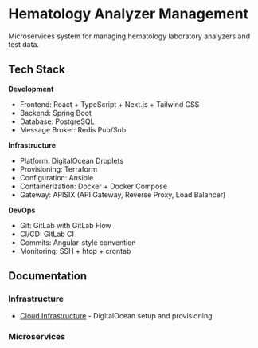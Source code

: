 # Hematology Analyzer Management

Microservices system for managing hematology laboratory analyzers and test data.

## Tech Stack

**Development**
- Frontend: React + TypeScript + Next.js + Tailwind CSS
- Backend: Spring Boot
- Database: PostgreSQL
- Message Broker: Redis Pub/Sub

**Infrastructure**
- Platform: DigitalOcean Droplets
- Provisioning: Terraform
- Configuration: Ansible
- Containerization: Docker + Docker Compose
- Gateway: APISIX (API Gateway, Reverse Proxy, Load Balancer)

**DevOps**
- Git: GitLab with GitLab Flow
- CI/CD: GitLab CI
- Commits: Angular-style convention
- Monitoring: SSH + htop + crontab

## Documentation

### Infrastructure
- [Cloud Infrastructure](infrastructure/README.md) - DigitalOcean setup and provisioning

### Microservices
